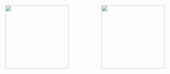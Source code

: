 <div style="display: flex; align-items: flex-start; justify-content: space-between">
        <a href="https://github.com/anuraghazra/github-readme-stats">
          <img height=200 align="center" src="https://github-readme-stats.vercel.app/api?username=nezox16&theme=chartreuse-dark" />
        </a>
        <a href="https://github.com/anuraghazra/convoychat">
          <img height=200 align="center" src="https://github-readme-stats.vercel.app/api/top-langs?username=nezox16&layout=compact&langs_count=8&card_width=320&theme=chartreuse-dark" />
        </a>
</div>
